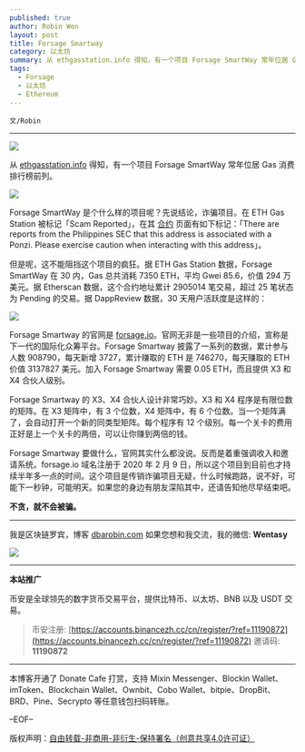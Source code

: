 ```yaml
---
published: true
author: Robin Wen
layout: post
title: Forsage Smartway
category: 以太坊
summary: 从 ethgasstation.info 得知，有一个项目 Forsage SmartWay 常年位居 Gas 消费排行榜前列。Forsage Smartway 要做什么，官网其实什么都没说。反而是着重强调收入和邀请系统。forsage.io 域名注册于 2020 年 2 月 9 日，所以这个项目到目前也才持续半年多一点的时间。这个项目是传销诈骗项目无疑，什么时候跑路，说不好，可能下一秒钟，可能明天。如果您的身边有朋友深陷其中，还请告知他尽早结束吧。不贪，就不会被骗。
tags:
  - Forsage
  - 以太坊
  - Ethereum
---
```


`文/Robin`

***

![](https://cdn.dbarobin.com/0pjllo6.png)

从 [ethgasstation.info](https://ethgasstation.info) 得知，有一个项目 Forsage SmartWay 常年位居 Gas 消费排行榜前列。

![](https://cdn.dbarobin.com/uczxsci.png)

Forsage SmartWay 是个什么样的项目呢？先说结论，诈骗项目。在 ETH Gas Station 被标记「Scam Reported」，在其 [合约](https://etherscan.io/address/0x5acc84a3e955Bdd76467d3348077d003f00fFB97) 页面有如下标记：「There are reports from the Philippines SEC that this address is associated with a Ponzi. Please exercise caution when interacting with this address」。

但是呢，这不能阻挡这个项目的疯狂。据 ETH Gas Station 数据，Forsage SmartWay 在 30 内，Gas 总共消耗 7350 ETH，平均 Gwei 85.6，价值 294 万美元。据 Etherscan 数据，这个合约地址累计 2905014 笔交易，超过 25 笔状态为 Pending 的交易。据 DappReview 数据，30 天用户活跃度是这样的：

![](https://cdn.dbarobin.com/uksfr8j.png)

Forsage Smartway 的官网是 [forsage.io](https://forsage.io)。官网无非是一些项目的介绍，宣称是下一代的国际化众筹平台。Forsage Smartway 披露了一系列的数据，累计参与人数 908790，每天新增 3727，累计赚取的 ETH 是 746270，每天赚取的 ETH 价值 3137827 美元。加入 Forsage Smartway 需要 0.05 ETH，而且提供 X3 和 X4 合伙人级别。

Forsage Smartway 的 X3、X4 合伙人设计非常巧妙。X3 和 X4 程序是有限位数的矩阵。在 X3 矩阵中，有 3 个位数，X4 矩阵中，有 6 个位数。当一个矩阵满了，会自动打开一个新的同类型矩阵。每个程序有 12 个级别。每一个关卡的费用正好是上一个关卡的两倍，可以让你赚到两倍的钱。

Forsage Smartway 要做什么，官网其实什么都没说。反而是着重强调收入和邀请系统。forsage.io 域名注册于 2020 年 2 月 9 日，所以这个项目到目前也才持续半年多一点的时间。这个项目是传销诈骗项目无疑，什么时候跑路，说不好，可能下一秒钟，可能明天。如果您的身边有朋友深陷其中，还请告知他尽早结束吧。

**不贪，就不会被骗。**

***

我是区块链罗宾，博客 [dbarobin.com](https://dbarobin.com/)
如果您想和我交流，我的微信: **Wentasy**

![](https://cdn.dbarobin.com/v4yywe2.png)

***

**本站推广**

币安是全球领先的数字货币交易平台，提供比特币、以太坊、BNB 以及 USDT 交易。

> 币安注册: [https://accounts.binancezh.cc/cn/register/?ref=11190872](https://accounts.binancezh.cc/cn/register/?ref=11190872)
> 邀请码: **11190872**

***

本博客开通了 Donate Cafe 打赏，支持 Mixin Messenger、Blockin Wallet、imToken、Blockchain Wallet、Ownbit、Cobo Wallet、bitpie、DropBit、BRD、Pine、Secrypto 等任意钱包扫码转账。

<center>
    <div class="--donate-button"
         data-button-id="f8b9df0d-af9a-460d-8258-d3f435445075"
    ></div>
</center>

–EOF–

版权声明：[自由转载-非商用-非衍生-保持署名（创意共享4.0许可证）](http://creativecommons.org/licenses/by-nc-nd/4.0/deed.zh)